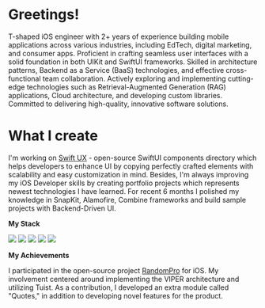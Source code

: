 # Greetings!

T-shaped iOS engineer with 2+ years of experience building mobile applications across various industries, including EdTech, digital marketing, and consumer apps. Proficient in crafting seamless user interfaces with a solid foundation in both UIKit and SwiftUI frameworks. Skilled in architecture patterns, Backend as a Service (BaaS) technologies, and effective cross-functional team collaboration. Actively exploring and implementing cutting-edge technologies such as Retrieval-Augmented Generation (RAG) applications, Cloud architecture, and developing custom libraries. Committed to delivering high-quality, innovative software solutions.

# What I create
I'm working on [Swift UX](https://www.swiftux.app/) - open-source SwiftUI components directory which helps developers to enhance UI by copying perfectly crafted elements with scalability and easy customization in mind. Besides, I'm always improving my iOS Developer skills by creating portfolio projects which represents newest technologies I have learned. For recent 6 months I polished my knowledge in SnapKit, Alamofire, Combine frameworks and build sample projects with Backend-Driven UI.

**My Stack**
<p>
<img src=https://img.shields.io/badge/Swift-F05138.svg?style=for-the-badge&logo=Swift&logoColor=white>
<img src=https://img.shields.io/badge/C++-00599C.svg?style=for-the-badge&logo=C++&logoColor=white>
<img src=https://img.shields.io/badge/Firebase-FFCA28.svg?style=for-the-badge&logo=Firebase&logoColor=black>
<img src=https://img.shields.io/badge/Python-3776AB.svg?style=for-the-badge&logo=Python&logoColor=white>
<img src=https://img.shields.io/badge/iOS-000000.svg?style=for-the-badge&logo=iOS&logoColor=white>
</p>

**My Achievements**

I participated in the open-source project [RandomPro](https://github.com/V1taS/Random-Pro) for iOS. My involvement centered around implementing the VIPER architecture and utilizing Tuist. As a contribution, I developed an extra module called "Quotes," in addition to developing novel features for the product.
